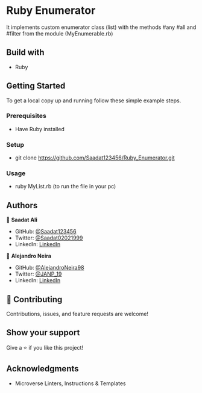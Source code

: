 # Ruby Enumerator
It implements custom enumerator class (list) with the methods #any #all and #filter from the module (MyEnumerable.rb)

## Build with
- Ruby

## Getting Started

To get a local copy up and running follow these simple example steps.

### Prerequisites
- Have Ruby installed
### Setup
- git clone https://github.com/Saadat123456/Ruby_Enumerator.git

### Usage
- ruby MyList.rb (to run the file in your pc)

## Authors


👤 **Saadat Ali**

- GitHub: [@Saadat123456](https://github.com/Saadat123456)
- Twitter: [@Saadat02021999](https://twitter.com/Saadat02021999)
- LinkedIn: [LinkedIn](https://www.linkedin.com/in/saadatali1999/)

👤 **Alejandro Neira**

- GitHub: [@AlejandroNeira98](https://github.com/AlejandroNeira98)
- Twitter: [@JANP_19](https://twitter.com/JANP_19)
- LinkedIn: [LinkedIn](https://www.linkedin.com/in/alejandro-neira-0b45b6226/)

## 🤝 Contributing

Contributions, issues, and feature requests are welcome!

## Show your support

Give a ⭐️ if you like this project!

## Acknowledgments

- Microverse Linters, Instructions & Templates